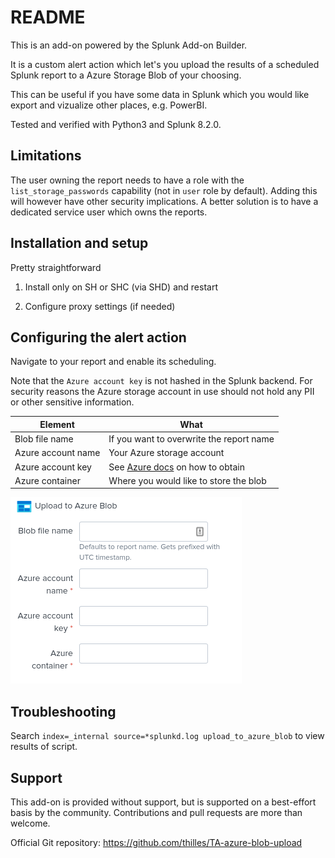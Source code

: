# README

This is an add-on powered by the Splunk Add-on Builder.

It is a custom alert action which let's you upload the results of a scheduled Splunk report to a Azure Storage Blob of your choosing.

This can be useful if you have some data in Splunk which you would like export and vizualize other places, e.g. PowerBI.

Tested and verified with Python3 and Splunk 8.2.0.

## Limitations

The user owning the report needs to have a role with the `list_storage_passwords` capability (not in `user` role by default).
Adding this will however have other security implications. A better solution is to have a dedicated service user which owns the reports.

## Installation and setup

Pretty straightforward

1. Install only on SH or SHC (via SHD) and restart

2. Configure proxy settings (if needed)

## Configuring the alert action

Navigate to your report and enable its scheduling.

Note that the `Azure account key` is not hashed in the Splunk backend. For security reasons the Azure storage account in use should not hold any PII or other sensitive information.

| Element | What |
-----|------
| Blob file name | If you want to overwrite the report name |
| Azure account name | Your Azure storage account |
| Azure account key | See [Azure docs](https://docs.microsoft.com/en-us/azure/storage/common/storage-account-keys-manage?tabs=azure-portal#view-account-access-keys) on how to obtain |
| Azure container | Where you would like to store the blob |

![Upload configuration](static/config_blob_upload.png)

## Troubleshooting

Search `index=_internal source=*splunkd.log upload_to_azure_blob` to view results of script.

## Support

This add-on is provided without support, but is supported on a best-effort basis by the community.
Contributions and pull requests are more than welcome.

Official Git repository: <https://github.com/thilles/TA-azure-blob-upload>
